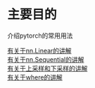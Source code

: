 # 主要目的
介绍pytorch的常用用法

[有关于nn.Linear的讲解](https://github.com/BeGentleman/Machine_Learning/blob/main/pytorch/torch_nn_Linear_use.py)    
[有关于nn.Sequential的讲解]()    
[有关于上采样和下采样的讲解]()    
[有关于where的讲解](https://github.com/BeGentleman/Machine_Learning/blob/main/pytorch/torch_where_use.py)    
